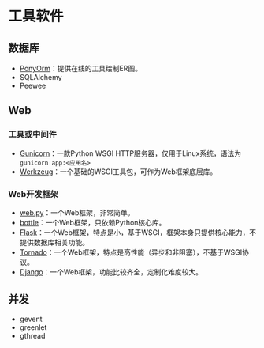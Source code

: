 # 工具软件

## 数据库
- [PonyOrm](https://ponyorm.org/)：提供在线的工具绘制ER图。
- SQLAlchemy
- Peewee

## Web
### 工具或中间件
- [Gunicorn](https://gunicorn.org/)：一款Python WSGI HTTP服务器，仅用于Linux系统，语法为`gunicorn app:<应用名>`
- [Werkzeug](https://werkzeug-docs-cn.readthedocs.io/zh_CN/latest/)：一个基础的WSGI工具包，可作为Web框架底层库。

### Web开发框架
- [web.py](https://webpy.org/)：一个Web框架，非常简单。
- [bottle](https://www.osgeo.cn/bottle/)：一个Web框架，只依赖Python核心库。
- [Flask](https://flask.palletsprojects.com/en/2.0.x/)：一个Web框架，特点是小，基于WSGI，框架本身只提供核心能力，不提供数据库相关功能。
- [Tornado](https://www.tornadoweb.org/en/stable/)：一个Web框架，特点是高性能（异步和非阻塞），不基于WSGI协议。
- [Django](https://www.djangoproject.com/)：一个Web框架，功能比较齐全，定制化难度较大。


## 并发
- gevent
- greenlet
- gthread